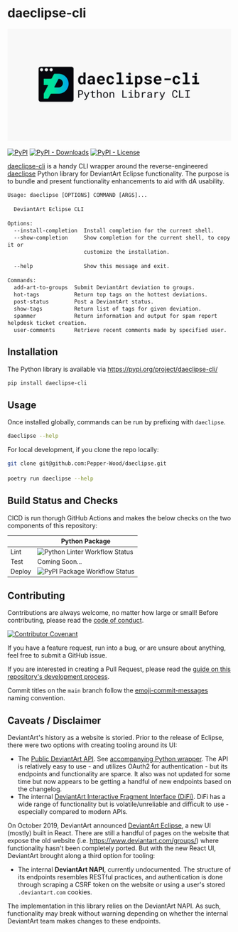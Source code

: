 # daeclipse-cli
![daeclipse-cli Project Banner](docs/assets/banner.png "daeclipse-cli Project Banner")

[![PyPI](https://img.shields.io/pypi/v/daeclipse-cli)](https://pypi.org/project/daeclipse-cli/) [![PyPI - Downloads](https://img.shields.io/pypi/dm/daeclipse-cli)](https://pypi.org/project/daeclipse-cli/) [![PyPI - License](https://img.shields.io/pypi/l/daeclipse-cli)](https://github.com/Pepper-Wood/daeclipse-cli/blob/main/LICENSE)

[daeclipse-cli](https://pypi.org/project/daeclipse-cli/) is a handy CLI wrapper around the reverse-engineered [daeclipse](https://github.com/Pepper-Wood/daeclipse) Python library for DeviantArt Eclipse functionality. The purpose is to bundle and present functionality enhancements to aid with dA usability.

```
Usage: daeclipse [OPTIONS] COMMAND [ARGS]...

  DeviantArt Eclipse CLI

Options:
  --install-completion  Install completion for the current shell.
  --show-completion     Show completion for the current shell, to copy it or
                        customize the installation.

  --help                Show this message and exit.

Commands:
  add-art-to-groups  Submit DeviantArt deviation to groups.
  hot-tags           Return top tags on the hottest deviations.
  post-status        Post a DeviantArt status.
  show-tags          Return list of tags for given deviation.
  spammer            Return information and output for spam report helpdesk ticket creation.
  user-comments      Retrieve recent comments made by specified user.
```

## Installation

The Python library is available via https://pypi.org/project/daeclipse-cli/

```bash
pip install daeclipse-cli
```

## Usage

Once installed globally, commands can be run by prefixing with `daeclipse`.
```bash
daeclipse --help
```

For local development, if you clone the repo locally:
```bash
git clone git@github.com:Pepper-Wood/daeclipse.git

poetry run daeclipse --help
```

## Build Status and Checks

CICD is run thorugh GitHub Actions and makes the below checks on the two components of this repository:

| | Python Package |
| --- | --- |
| Lint | ![Python Linter Workflow Status](https://github.com/Pepper-Wood/daeclipse-cli/actions/workflows/linter-python.yml/badge.svg) |
| Test | Coming Soon... |
| Deploy | ![PyPI Package Workflow Status](https://github.com/Pepper-Wood/daeclipse-cli/actions/workflows/pypi.yml/badge.svg) |

## Contributing

Contributions are always welcome, no matter how large or small! Before contributing, please read the [code of conduct](CODE_OF_CONDUCT.md).

[![Contributor Covenant](https://img.shields.io/badge/Contributor%20Covenant-2.1-4baaaa.svg)](CODE_OF_CONDUCT.md)

If you have a feature request, run into a bug, or are unsure about anything, feel free to submit a GitHub issue.

If you are interested in creating a Pull Request, please read the [guide on this repository's development process](docs/development.md).

Commit titles on the `main` branch follow the [emoji-commit-messages](https://github.com/cooperka/emoji-commit-messages) naming convention.

## Caveats / Disclaimer

DeviantArt's history as a website is storied. Prior to the release of Eclipse, there were two options with creating tooling around its UI:
- The [Public DeviantArt API](https://www.deviantart.com/developers/). See [accompanying Python wrapper](https://pypi.org/project/deviantart/). The API is relatively easy to use - and utilizes OAuth2 for authentication - but its endpoints and functionality are sparce. It also was not updated for some time but now appears to be getting a handful of new endpoints based on the changelog.
- The internal [DeviantArt Interactive Fragment Interface (DiFi)](https://github.com/danopia/deviantart-difi/wiki). DiFi has a wide range of functionality but is volatile/unreliable and difficult to use - especially compared to modern APIs.

On October 2019, DeviantArt announced [DeviantArt Eclipse](https://www.deviantart.com/team/journal/DeviantArt-Eclipse-is-Here-814629875), a new UI (mostly) built in React. There are still a handful of pages on the website that expose the old website (i.e. https://www.deviantart.com/groups/) where functionality hasn't been completely ported. But with the new React UI, DeviantArt brought along a third option for tooling:
- The internal **DeviantArt NAPI**, currently undocumented. The structure of its endpoints resembles RESTful practices, and authentication is done through scraping a CSRF token on the website or using a user's stored `.deviantart.com` cookies.

The implementation in this library relies on the DeviantArt NAPI. As such, functionality may break without warning depending on whether the internal DeviantArt team makes changes to these endpoints.
